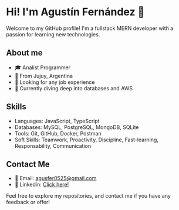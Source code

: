 # Hi! I'm Agustín Fernández 👋

Welcome to my GitHub profile! I'm a fullstack MERN developer with a passion for learning new technologies.

## About me

- 🎓 Analist Programmer
- 📍 From Jujuy, Argentina
- 💼 Looking for any job experience
- 🌱 Currently diving deep into databases and AWS

## Skills

- Languages: JavaScript, TypeScript
- Databases: MySQL, PostgreSQL, MongoDB, SQLite
- Tools: Git, GitHub, Docker, Postman
- Soft Skills: Teamwork, Proactivity, Discipline, Fast-learning, Responsability, Communication

## Contact Me

- 📧 Email: agusfer0525@gmail.com
- 💼 Linkedin: <a href='www.linkedin.com/in/leonel-agustin-fernandez'>Click here!</a>

Feel free to explore my repositories, and contact me if you have any feedback or offer!
